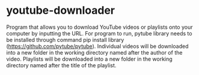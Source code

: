 # youtube-downloader

Program that allows you to download YouTube videos or playlists onto your computer by inputting the URL.
For program to run, pytube library needs to be installed through command pip install library (https://github.com/pytube/pytube).
Individual videos will be downloaded into a new folder in the working directory named after the author of the video.
Playlists will be downloaded into a new folder in the working directory named after the title of the playlist.
